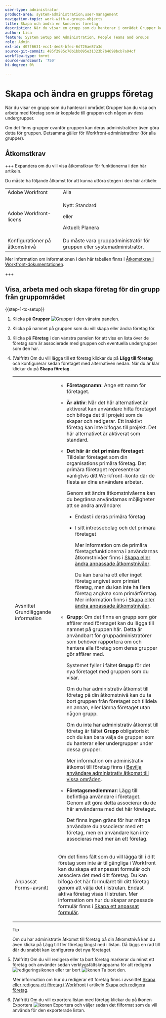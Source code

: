 ```yaml
---
user-type: administrator
product-area: system-administration;user-management
navigation-topic: work-with-a-groups-objects
title: Skapa och ändra en koncerns företag
description: När du visar en grupp som du hanterar i området Grupper kan du visa och arbeta med företag som är kopplade till gruppen och någon av dess undergrupper.
author: Lisa
feature: System Setup and Administration, People Teams and Groups
role: Admin
exl-id: 407f6631-ecc1-4ed8-bfec-6d726ae87a3d
source-git-commit: 485f2985c70b1bb095e31323b7b4698bcb7a04cf
workflow-type: tm+mt
source-wordcount: '750'
ht-degree: 0%

---
```


# Skapa och ändra en grupps företag

När du visar en grupp som du hanterar i området Grupper kan du visa och arbeta med företag som är kopplade till gruppen och någon av dess undergrupper.

Om det finns grupper ovanför gruppen kan deras administratörer även göra detta för gruppen. Detsamma gäller för Workfront-administratörer (för alla grupper).

## Åtkomstkrav

+++ Expandera om du vill visa åtkomstkrav för funktionerna i den här artikeln.

Du måste ha följande åtkomst för att kunna utföra stegen i den här artikeln:

<table style="table-layout:auto"> 
 <col> 
 <col> 
 <tbody> 
  <tr> 
   <td role="rowheader">Adobe Workfront</td> 
   <td>Alla</td> 
  </tr> 
  <tr> 
   <td role="rowheader">Adobe Workfront-licens</td>
   <td><p>Nytt: Standard</p>
       <p>eller</p>
       <p>Aktuell: Planera</p></td>
  <tr> 
   <td role="rowheader">Konfigurationer på åtkomstnivå</td> 
   <td>Du måste vara gruppadministratör för gruppen eller systemadministratör.</td>
  </tr>
  </tr> 
 </tbody> 
</table>

Mer information om informationen i den här tabellen finns i [Åtkomstkrav i Workfront-dokumentationen](/help/quicksilver/administration-and-setup/add-users/access-levels-and-object-permissions/access-level-requirements-in-documentation.md).

+++

## Visa, arbeta med och skapa företag för din grupp från gruppområdet

{{step-1-to-setup}}

1. Klicka på **Grupper** ![Grupper](assets/groups-icon.png) i den vänstra panelen.

1. Klicka på namnet på gruppen som du vill skapa eller ändra företag för.
1. Klicka på **Företag** i den vänstra panelen för att visa en lista över de företag som är associerade med gruppen och eventuella undergrupper som den har.
1. (Valfritt) Om du vill lägga till ett företag klickar du på **Lägg till företag** och konfigurerar sedan företaget med alternativen nedan. När du är klar klickar du på **Skapa företag**.

   <table style="table-layout:auto"> 
    <col> 
    <col> 
    <tbody> 
     <tr> 
      <td role="rowheader">Avsnittet Grundläggande information</td> 
      <td> 
       <ul> 
        <li> <p><b>Företagsnamn</b>: Ange ett namn för företaget.</p> </li> 
        <li> <p><b>Är aktiv</b>: När det här alternativet är aktiverat kan användare hitta företaget och bifoga det till projekt som de skapar och redigerar. Ett inaktivt företag kan inte bifogas till projekt. Det här alternativet är aktiverat som standard.</p> </li> 
        <li> <p><b>Det här är det primära företaget</b>: Tilldelar företaget som din organisations primära företag. Det primära företaget representerar vanligtvis ditt Workfront-konto där de flesta av dina användare arbetar.</p> <p>Genom att ändra åtkomstnivåerna kan du begränsa användarnas möjligheter att se andra användare:</p> 
         <ul> 
          <li>Endast i deras primära företag</li> 
          <li> <p>I sitt intressebolag och det primära företaget</p> <p>Mer information om de primära företagsfunktionerna i användarnas åtkomstnivåer finns i <a href="../../../administration-and-setup/add-users/configure-and-grant-access/create-modify-access-levels.md" class="MCXref xref" data-mc-variable-override="">Skapa eller ändra anpassade åtkomstnivåer</a>.</p> <p>Du kan bara ha ett eller inget företag angivet som primärt företag, men du kan inte ha flera företag angivna som primärföretag. Mer information finns i <a href="../../../administration-and-setup/add-users/configure-and-grant-access/create-modify-access-levels.md" class="MCXref xref" data-mc-variable-override="">Skapa eller ändra anpassade åtkomstnivåer</a>.</p> </li> 
         </ul> </li> 
        <li> <p><b>Grupp</b>: Om det finns en grupp som gör affärer med företaget kan du lägga till namnet på gruppen här. Detta är användbart för gruppadministratörer som behöver rapportera om och hantera alla företag som deras grupper gör affärer med.</p> <p data-mc-conditions="SnippetConditions-wf-groups.groups">Systemet fyller i fältet <strong>Grupp</strong> för det nya företaget med gruppen som du visar.</p> <p data-mc-conditions="SnippetConditions-wf-groups.groups">Om du har administrativ åtkomst till företag på din åtkomstnivå kan du ta bort gruppen från företaget och tilldela en annan, eller lämna företaget utan någon grupp.</p> <p data-mc-conditions="SnippetConditions-wf-groups.groups">Om du inte har administrativ åtkomst till företag är fältet <strong>Grupp</strong> obligatoriskt och du kan bara välja de grupper som du hanterar eller undergrupper under dessa grupper.</p> <p data-mc-conditions="SnippetConditions-wf-groups.groups">Mer information om administrativ åtkomst till företag finns i <a href="../../../administration-and-setup/add-users/configure-and-grant-access/grant-users-admin-access-certain-areas.md" class="MCXref xref" data-mc-variable-override="">Bevilja användare administrativ åtkomst till vissa områden</a>.</p> </li> 
        <li> <p><b>Företagsmedlemmar</b>: Lägg till befintliga användare i företaget. Genom att göra detta associerar du de här användarna med det här företaget.</p> <p>Det finns ingen gräns för hur många användare du associerar med ett företag, men en användare kan inte associeras med mer än ett företag.</p> </li> 
       </ul> </td> 
     </tr>
     <tr> 
      <td role="rowheader">Anpassat Forms-avsnitt</td> 
      <td> <p>Om det finns fält som du vill lägga till i ditt företag som inte är tillgängliga i Workfront kan du skapa ett anpassat formulär och associera det med ditt företag. Du kan bifoga det här formuläret till ditt företag genom att välja det i listrutan. Endast aktiva företag visas i listrutan. Mer information om hur du skapar anpassade formulär finns i <a href="/help/quicksilver/administration-and-setup/customize-workfront/create-manage-custom-forms/form-designer/design-a-form/design-a-form.md">Skapa ett anpassat formulär</a>. </p> </td> 
     </tr> 
    </tbody> 
   </table>

   >[!TIP]
   >
   >Om du har administrativ åtkomst till företag på din åtkomstnivå kan du även klicka på Lägg till fler företag längst ned i listan. Då läggs en rad till där du snabbt kan konfigurera det nya företaget.

1. (Valfritt) Om du vill redigera eller ta bort företag markerar du minst ett företag och använder sedan verktygsfältsknapparna för att redigera ![redigeringsikonen](assets/edit-icon.png) eller tar bort ![ikonen Ta bort](assets/delete.png) den.

   Mer information om hur du redigerar ett företag finns i avsnittet [Skapa eller redigera ett företag i Workfront](../../../administration-and-setup/set-up-workfront/organizational-setup/create-and-edit-companies.md#adding-a-company-to-workfront) i artikeln [Skapa och redigera företag](../../../administration-and-setup/set-up-workfront/organizational-setup/create-and-edit-companies.md).

1. (Valfritt) Om du vill exportera listan med företag klickar du på ikonen Exportera ![ikonen Exportera](assets/export.png) och väljer sedan det filformat som du vill använda för den exporterade listan.
